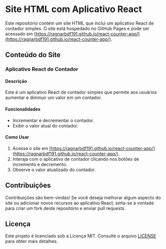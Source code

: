 # Site HTML com Aplicativo React

Este repositório contém um site HTML que inclui um aplicativo React de contador simples. O site está hospedado no GitHub Pages e pode ser acessado em [https://ragnarbdf191.github.io/react-counter-app/](https://ragnarbdf191.github.io/react-counter-app/).

## Conteúdo do Site

### Aplicativo React de Contador

#### Descrição
Este é um aplicativo React de contador simples que permite aos usuários aumentar e diminuir um valor em um contador.

#### Funcionalidades
- Incrementar e decrementar o contador.
- Exibir o valor atual do contador.

#### Como Usar
1. Acesse o site em [https://ragnarbdf191.github.io/react-counter-app/](https://ragnarbdf191.github.io/react-counter-app/).
2. Interaja com o aplicativo de contador clicando nos botões de incremento e decremento.
3. Observe o valor atualizado do contador.

## Contribuições

Contribuições são bem-vindas! Se você deseja melhorar algum aspecto do site ou adicionar novos recursos ao aplicativo React, sinta-se à vontade para criar um fork deste repositório e enviar pull requests.

## Licença

Este projeto é licenciado sob a Licença MIT. Consulte o arquivo [LICENSE](LICENSE) para obter mais detalhes.
